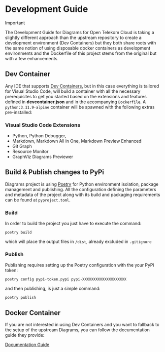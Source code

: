 # Development Guide

> [!IMPORTANT] 
> The Development Guide for Diagrams for Open Telekom Cloud is taking a slightly different approach than the upstream repository to create
> a development environment (Dev Containers) but they both share roots with the same notion of using disposable docker containers as
> development environments and the Dockerfile of this project stems from the original but with a few enhancements.  

## Dev Container

Any IDE that supports [Dev Containers](https://code.visualstudio.com/docs/devcontainers/containers), but in this case everything is tailored for Visual Studio Code, will build a container with all the necessary prerequisites to get you started based on the extensions and features defined in **devcontainer.json** and in the accompanying `Dockerfile`. A `python:3.11.9-alpine` container will be spawned with the following extras pre-installed:

### Visual Studio Code Extensions

- Python, Python Debugger, 
- Markdown, Markdown All in One, Markdown Preview Enhanced 
- Git Graph
- Resource Monitor
- GraphViz Diagrams Previewer

## Build & Publish changes to PyPi

Diagrams project is using [Poetry]() for Python environment isolation, package management and publishing. All the configuration defining the parameters and metadata of the project along with its build and packaging requirements can be found at `pyproject.toml`. 

### Build

In order to build the project you just have to execute the command:

```shell
poetry build
```

which will place the output files in `/dist`, already excluded in `.gitignore`

### Publish

Publishing requires setting up the Poetry configuration with the your PyPi token:

```shell
poetry config pypi-token.pypi pypi-XXXXXXXXXXXXXXXXXXXX
```

and then publishing, is just a simple command:

```shell
poetry publish
```

## Docker Container

If you are not interested in using Dev Containers and you want to fallback to the setup of the upstream Diagrams, you can follow the documentation guide they provide:

[Documentation Guide](https://github.com/mingrammer/diagrams/blob/master/DEVELOPMENT.md)
